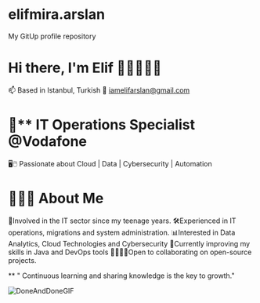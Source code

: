# elifmira.arslan
My GitUp profile repository

# Hi there, I'm Elif 👱🏻‍♀️👋🏻
📫 Based in Istanbul, Turkish
📧 iamelifarslan@gmail.com
  
# 🚀** IT Operations Specialist @Vodafone 
  🖥️🖱️ Passionate about Cloud | Data | Cybersecurity | Automation
  
# 👩🏼‍💻 About Me
🌟Involved in the IT sector since my teenage years.
🛠️Experienced in IT operations, migrations and system administration.
📊Interested in Data Analytics, Cloud Technologies and Cybersecurity 
🌱Currently improving my skills in Java and DevOps tools
🫱🏻‍🫲🏻Open to collaborating on open-source projects. 

** " Continuous learning and sharing knowledge is the key to growth." 

![DoneAndDoneGIF](https://github.com/user-attachments/assets/07256978-7da1-44d0-bb97-0fe76aa82b55)
